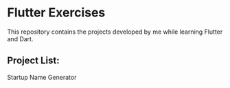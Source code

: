 # Flutter Exercises

This repository contains the projects developed by me while learning Flutter and Dart.

## Project List:

Startup Name Generator
